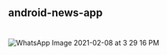 ## android-news-app
<!--

![WhatsApp Image 2021-02-08 at 3 29 16 PM (1)](https://user-images.githubusercontent.com/56666933/107204345-94094580-6a22-11eb-8641-28f846dcb11a.jpeg) 
![WhatsApp Image 2021-02-08 at 3 29 16 PM (2)](https://user-images.githubusercontent.com/56666933/107204353-95d30900-6a22-11eb-8635-9b3b6a559f5b.jpeg)
-->
#
![WhatsApp Image 2021-02-08 at 3 29 16 PM](https://user-images.githubusercontent.com/56666933/107204355-966b9f80-6a22-11eb-9dae-f092a689e269.jpeg)

